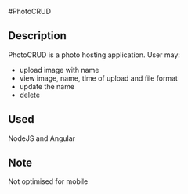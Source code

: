 #PhotoCRUD

## Description
PhotoCRUD is a photo hosting application. User may:
* upload image with name
* view image, name, time of upload and file format
* update the name
* delete

## Used
NodeJS and Angular

## Note
Not optimised for mobile

